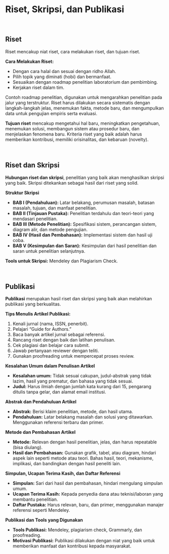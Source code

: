 # Riset, Skripsi, dan Publikasi

<br>

## Riset

Riset mencakup niat riset, cara melakukan riset, dan tujuan riset.

**Cara Melakukan Riset:**

- Dengan cara halal dan sesuai dengan ridho Allah.
- Pilih topik yang diminati (hobi) dan bermanfaat.
- Sesuaikan dengan roadmap penelitian laboratorium dan pembimbing.
- Kerjakan riset dalam tim.

Contoh roadmap penelitian, digunakan untuk mengarahkan penelitian pada jalur yang terstruktur. Riset harus dilakukan secara sistematis dengan langkah-langkah jelas, menemukan fakta, metode baru, dan mengumpulkan data untuk pengujian empiris serta evaluasi.

**Tujuan riset** mencakup mengetahui hal baru, meningkatkan pengetahuan, menemukan solusi, membangun sistem atau prosedur baru, dan menjelaskan fenomena baru. Kriteria riset yang baik adalah harus memberikan kontribusi, memiliki orisinalitas, dan kebaruan (novelty).

<br>

## Riset dan Skripsi

**Hubungan riset dan skripsi**, penelitian yang baik akan menghasilkan skripsi yang baik. Skripsi ditekankan sebagai hasil dari riset yang solid.

**Struktur Skripsi**

- **BAB I (Pendahuluan):** Latar belakang, perumusan masalah, batasan masalah, tujuan, dan manfaat penelitian.
- **BAB II (Tinjauan Pustaka):** Penelitian terdahulu dan teori-teori yang mendasari penelitian.
- **BAB III (Metode Penelitian):** Spesifikasi sistem, perancangan sistem, diagram alir, dan metode pengujian.
- **BAB IV (Hasil dan Pembahasan):** Implementasi sistem dan hasil uji coba.
- **BAB V (Kesimpulan dan Saran):** Kesimpulan dari hasil penelitian dan saran untuk penelitian selanjutnya.

**Tools untuk Skripsi:** Mendeley dan Plagiarism Check.

<br>

## Publikasi

**Publikasi** merupakan hasil riset dan skripsi yang baik akan melahirkan publikasi yang berkualitas.

**Tips Menulis Artikel Publikasi:**

1. Kenali jurnal (nama, ISSN, penerbit).
2. Pelajari “Guide for Authors.”
3. Baca banyak artikel jurnal sebagai referensi.
4. Rancang riset dengan baik dan latihan penulisan.
5. Cek plagiasi dan belajar cara submit.
6. Jawab pertanyaan reviewer dengan teliti.
7. Gunakan proofreading untuk mempercepat proses review.

**Kesalahan Umum dalam Penulisan Artikel**

- **Kesalahan umum:** Tidak sesuai cakupan, judul-abstrak yang tidak lazim, hasil yang prematur, dan bahasa yang tidak sesuai.
- **Judul:** Harus ilmiah dengan jumlah kata kurang dari 15, pengarang ditulis tanpa gelar, dan alamat email institusi.

**Abstrak dan Pendahuluan Artikel**

- **Abstrak:** Berisi klaim penelitian, metode, dan hasil utama.
- **Pendahuluan:** Latar belakang masalah dan solusi yang ditawarkan. Menggunakan referensi terbaru dan primer.

**Metode dan Pembahasan Artikel**

- **Metode:** Relevan dengan hasil penelitian, jelas, dan harus repeatable (bisa diulang).
- **Hasil dan Pembahasan:** Gunakan grafik, tabel, atau diagram, hindari aspek lain seperti metode atau teori. Bahas hasil, teori, mekanisme, implikasi, dan bandingkan dengan hasil peneliti lain.

**Simpulan, Ucapan Terima Kasih, dan Daftar Referensi**

- **Simpulan:** Sari dari hasil dan pembahasan, hindari mengulang simpulan umum.
- **Ucapan Terima Kasih:** Kepada penyedia dana atau teknisi/laboran yang membantu penelitian.
- **Daftar Pustaka:** Harus relevan, baru, dan primer, menggunakan manajer referensi seperti Mendeley.

**Publikasi dan Tools yang Digunakan**

- **Tools Publikasi:** Mendeley, plagiarism check, Grammarly, dan proofreading.
- **Motivasi Publikasi:** Publikasi dilakukan dengan niat yang baik untuk memberikan manfaat dan kontribusi kepada masyarakat.
